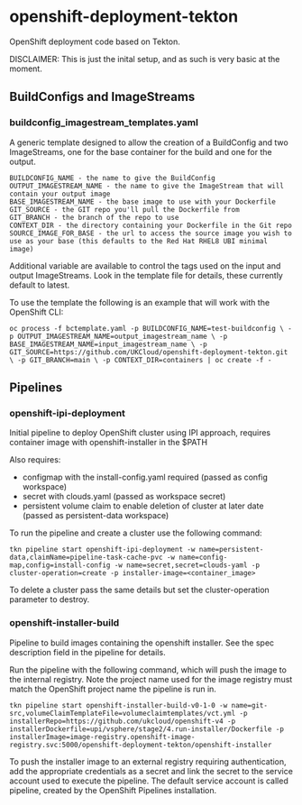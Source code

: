 # openshift-deployment-tekton

OpenShift deployment code based on Tekton.

DISCLAIMER: This is just the inital setup, and as such is very basic at the moment.

## BuildConfigs and ImageStreams

### buildconfig_imagestream_templates.yaml

A generic template designed to allow the creation of a BuildConfig and two ImageStreams, one for the base container for the build and one for the output. 

```
BUILDCONFIG_NAME - the name to give the BuildConfig
OUTPUT_IMAGESTREAM_NAME - the name to give the ImageStream that will contain your output image
BASE_IMAGESTREAM_NAME - the base image to use with your Dockerfile
GIT_SOURCE - the GIT repo you'll pull the Dockerfile from
GIT_BRANCH - the branch of the repo to use
CONTEXT_DIR - the directory containing your Dockerfile in the Git repo
SOURCE_IMAGE_FOR_BASE - the url to access the source image you wish to use as your base (this defaults to the Red Hat RHEL8 UBI minimal image)
```

Additional variable are available to control the tags used on the input and output ImageStreams. Look in the template file for details, these currently default to latest.

To use the template the following is an example that will work with the OpenShift CLI:

`oc process -f bctemplate.yaml -p BUILDCONFIG_NAME=test-buildconfig \
	-p OUTPUT_IMAGESTREAM_NAME=output_imagestream_name \
	-p BASE_IMAGESTREAM_NAME=input_imagestream_name \
	-p GIT_SOURCE=https://github.com/UKCloud/openshift-deployment-tekton.git \
	-p GIT_BRANCH=main \
	-p CONTEXT_DIR=containers | oc create -f -`

## Pipelines

### openshift-ipi-deployment

Initial pipeline to deploy OpenShift cluster using IPI approach, requires container image with openshift-installer in the $PATH

Also requires:

* configmap with the install-config.yaml required (passed as config workspace)
* secret with clouds.yaml (passed as workspace secret)
* persistent volume claim to enable deletion of cluster at later date (passed as persistent-data workspace)

To run the pipeline and create a cluster use the following command:

`tkn pipeline start openshift-ipi-deployment -w name=persistent-data,claimName=pipeline-task-cache-pvc -w name=config-map,config=install-config -w name=secret,secret=clouds-yaml -p cluster-operation=create -p installer-image=<container_image>`

To delete a cluster pass the same details but set the cluster-operation parameter to destroy.

### openshift-installer-build

Pipeline to build images containing the openshift installer. See the spec description field in the pipeline for details.

Run the pipeline with the following command, which will push the image to the internal registry. Note the project name used for the image registry must match the OpenShift project name the pipeline is run in.

`tkn pipeline start openshift-installer-build-v0-1-0 -w name=git-src,volumeClaimTemplateFile=volumeclaimtemplates/vct.yml -p installerRepo=https://github.com/ukcloud/openshift-v4 -p installerDockerfile=upi/vsphere/stage2/4.run-installer/Dockerfile -p installerImage=image-registry.openshift-image-registry.svc:5000/openshift-deployment-tekton/openshift-installer`

To push the installer image to an external registry requiring authentication, add the appropriate credentials as a secret and link the secret to the service account used to execute the pipeline. The default service account is called pipeline, created by the OpenShift Pipelines installation.

